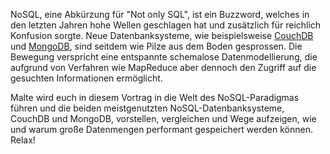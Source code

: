 NoSQL, eine Abkürzung für "Not only SQL", ist ein Buzzword, welches in den letzten Jahren hohe Wellen geschlagen hat und zusätzlich für reichlich Konfusion sorgte. Neue Datenbanksysteme, wie beispielsweise [CouchDB](http://couchdb.apache.org/) und [MongoDB](http://www.mongodb.org/), sind seitdem wie Pilze aus dem Boden gesprossen. Die Bewegung verspricht eine entspannte schemalose Datenmodellierung, die aufgrund von Verfahren wie MapReduce aber dennoch den Zugriff auf die gesuchten Informationen ermöglicht.

Malte wird euch in diesem Vortrag in die Welt des NoSQL-Paradigmas führen und die beiden meistgenutzten NoSQL-Datenbanksysteme, CouchDB und MongoDB, vorstellen, vergleichen und Wege aufzeigen, wie und warum große Datenmengen performant gespeichert werden können. Relax!